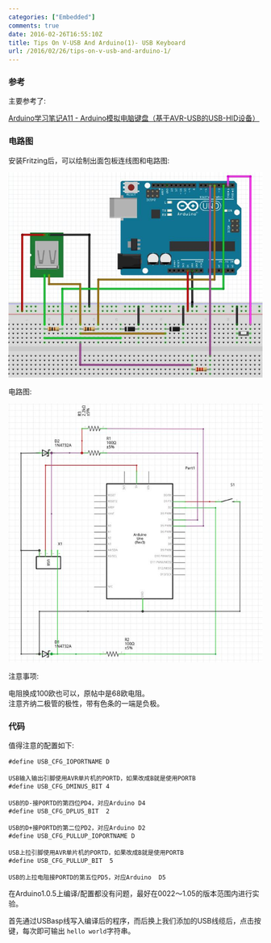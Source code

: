 ```yaml
---
categories: ["Embedded"]
comments: true
date: 2016-02-26T16:55:10Z
title: Tips On V-USB And Arduino(1)- USB Keyboard
url: /2016/02/26/tips-on-v-usb-and-arduino-1/
---
```


### 参考
主要参考了:    

[Arduino学习笔记A11 - Arduino模拟电脑键盘（基于AVR-USB的USB-HID设备）](http://www.geek-workshop.com/thread-1137-1-1.html)     

### 电路图
安装Fritzing后，可以绘制出面包板连线图和电路图:    

![/images/2016_02_26_16_57_48_761x613.jpg](/images/2016_02_26_16_57_48_761x613.jpg)    

电路图:    

![/images/2016_02_26_17_00_04_668x679.jpg](/images/2016_02_26_17_00_04_668x679.jpg)   

注意事项:    

电阻换成100欧也可以，原帖中是68欧电阻。    
注意齐纳二极管的极性，带有色条的一端是负极。    
### 代码 
值得注意的配置如下:    

```
#define USB_CFG_IOPORTNAME D
	
USB输入输出引脚使用AVR单片机的PORTD，如果改成B就是使用PORTB
#define USB_CFG_DMINUS_BIT 4
	
USB的D-接PORTD的第四位PD4，对应Arduino D4
#define USB_CFG_DPLUS_BIT  2
	
USB的D+接PORTD的第二位PD2，对应Arduino D2
#define USB_CFG_PULLUP_IOPORTNAME D
	
USB上拉引脚使用AVR单片机的PORTD，如果改成B就是使用PORTB
#define USB_CFG_PULLUP_BIT  5
	
USB的上拉电阻接PORTD的第五位PD5，对应Arduino  D5
```

在Arduino1.0.5上编译/配置都没有问题，最好在0022～1.05的版本范围内进行实验。    

首先通过USBasp线写入编译后的程序，而后换上我们添加的USB线缆后，点击按键，每次即可输出
`hello world`字符串。     
